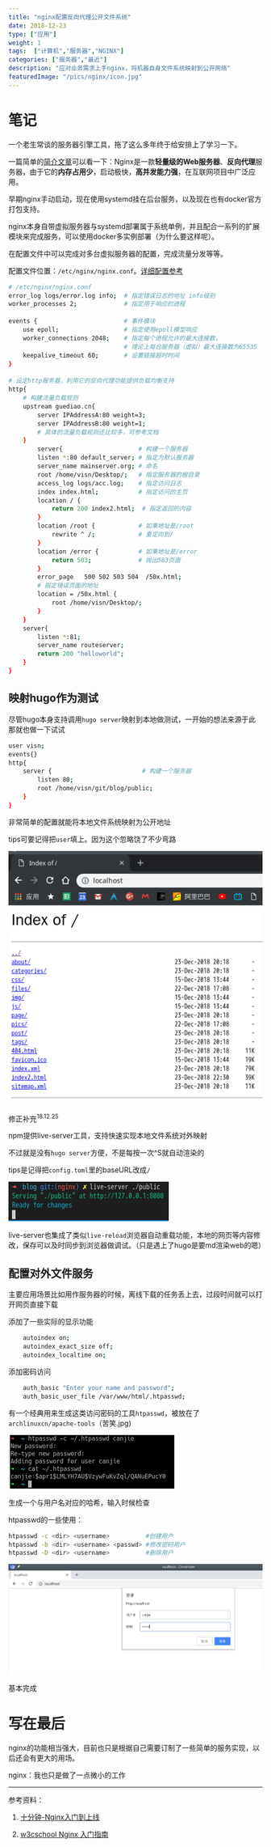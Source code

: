```yaml
---
title: "nginx配置反向代理公开文件系统"
date: 2018-12-23
type: ["应用"]
weight: 1
tags:  ["计算机","服务器","NGINX"]
categories: ["服务器","最近"]
description: "应对业务需求上手nginx，将机器自身文件系统映射到公开网络"
featuredImage: "/pics/nginx/icon.jpg"
---
```


# 笔记

一个老生常谈的服务器引擎工具，拖了这么多年终于给安排上了学习一下。

一篇简单的[简介文章](http://blog.51cto.com/zhangfengzhe/2064524)可以看一下：Nginx是一款**轻量级的Web服务器**、**反向代理**服务器，由于它的**内存占用少**，启动极快，**高并发能力强**，在互联网项目中广泛应用。

早期nginx手动启动，现在使用systemd挂在后台服务，以及现在也有docker官方打包支持。

nginx本身自带虚拟服务器与systemd部署属于系统单例，并且配合一系列的扩展模块来完成服务，可以使用docker多实例部署（为什么要这样呢）。

在配置文件中可以完成对多台虚拟服务器的配置，完成流量分发等等。

配置文件位置：``/etc/nginx/nginx.conf``。[详细配置参考](https://www.w3cschool.cn/nginx/nginx-d1aw28wa.html)

```bash
# /etc/nginx/nginx.conf
error_log logs/error.log info;  # 指定错误日志的地址 info级别
worker_processes 2;             # 指定用于响应的进程

events {                        # 事件模块
    use epoll;                  # 指定使用epoll模型响应
    worker_connections 2048;    # 指定每个进程允许的最大连接数，
                                # 理论上每台服务器（虚拟）最大连接数为65535
    keepalive_timeout 60;       # 设置链接超时时间
}

# 设定http服务器，利用它的反向代理功能提供负载均衡支持
http{
    # 构建流量负载规则
    upstream guediao.cn{
        server IPAddressA:80 weight=3;
        server IPAddressB:80 weight=1;
        # 具体的流量负载规则还比较多，可参考文档
    }
        server{                     # 构建一个服务器
        listen *:80 default_server; # 指定为默认服务器
        server_name mainserver.org; # 命名
        root /home/visn/Desktop/;   # 指定服务器的根目录
        access_log logs/acc.log;    # 指定访问日志
        index index.html;           # 指定访问的主页
        location / {
            return 200 index2.html;  # 指定返回的内容
        }
        location /root {            # 如果地址是/root
            rewrite ^ /;            # 重定向到/
        }
        location /error {           # 如果地址是/error
            return 503;             # 抛出503页面
        }
        error_page   500 502 503 504  /50x.html;
        # 指定错误页面的地址
        location = /50x.html {
            root /home/visn/Desktop/;
        }
    }
    server{
        listen *:81;
        server_name routeserver;
        return 200 "helloworld";
    }
}
```
## 映射hugo作为测试

尽管hugo本身支持调用``hugo server``映射到本地做测试，一开始的想法来源于此那就也做一下试试

```bash
user visn;
events{}
http{
    server {                         # 构建一个服务器
        listen 80;   
        root /home/visn/git/blog/public;
    }
}
```

非常简单的配置就能将本地文件系统映射为公开地址

tips可要记得把``user``填上。因为这个忽略饶了不少弯路

![](/pics/nginx/01.png)

修正补充<sup>18.12.25</sup>

npm提供live-server工具，支持快速实现本地文件系统对外映射

不过就是没有``hugo server``方便，不是每按一次^S就自动渲染的

tips是记得把``config.toml``里的baseURL改成``/``

![](/pics/nginx/04.png)

live-server也集成了类似``live-reload``浏览器自动重载功能，本地的网页等内容修改，保存可以及时同步到浏览器做调试。（只是遇上了hugo是要md渲染web的嗯）

## 配置对外文件服务

主要应用场景比如用作服务器的时候，离线下载的任务丢上去，过段时间就可以打开网页直接下载

添加了一些实际的显示功能
```bash
    autoindex on;
    autoindex_exact_size off;
    autoindex_localtime on;
```

添加密码访问
```bash
    auth_basic "Enter your name and password";
    auth_basic_user_file /var/www/html/.htpasswd;
```
有一个经典用来生成这类访问密码的工具``htpasswd``，被放在了``archlinuxcn/apache-tools``（苦笑.jpg)

![](/pics/nginx/02.png)

生成一个与用户名对应的哈希，输入时候检查

htpasswd的一些使用：
```bash
htpasswd -c <dir> <username>          #创建用户
htpasswd -b <dir> <username> <passwd> #修改密码用户
htpasswd -D <dir> <username>          #删除用户
```

![](/pics/nginx/03.png)

基本完成

# 写在最后
nginx的功能相当强大，目前也只是根据自己需要订制了一些简单的服务实现，以后还会有更大的用场。

nginx：我也只是做了一点微小的工作

---
参考资料：

1. [十分钟-Nginx入门到上线](https://juejin.im/post/58846fceb123db7389d2b70e)

2. [w3cschool Nginx 入门指南](https://www.w3cschool.cn/nginx/)